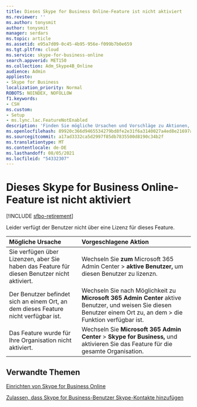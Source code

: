 ```yaml
---
title: Dieses Skype for Business Online-Feature ist nicht aktiviert
ms.reviewer: ''
ms.author: tonysmit
author: tonysmit
manager: serdars
ms.topic: article
ms.assetid: e95a7d09-0c45-4b95-956e-f099b7b0e659
ms.tgt.pltfrm: cloud
ms.service: skype-for-business-online
search.appverid: MET150
ms.collection: Adm_Skype4B_Online
audience: Admin
appliesto:
- Skype for Business
localization_priority: Normal
ROBOTS: NOINDEX, NOFOLLOW
f1.keywords:
- CSH
ms.custom:
- Setup
- ms.lync.lac.FeatureNotEnabled
description: 'Finden Sie mögliche Ursachen und Vorschläge zu Aktionen, wenn Sie einen Fehler Skype for Business Das Onlinefeature ist nicht aktiviert. '
ms.openlocfilehash: 89920c366d9465534279bd8fe2e31f6a3140027a4ed8e21697ad489da8ab552d
ms.sourcegitcommit: a17ad3332ca5d2997f85db7835500d8190c34b2f
ms.translationtype: MT
ms.contentlocale: de-DE
ms.lasthandoff: 08/05/2021
ms.locfileid: "54332307"
---
```

# <a name="this-skype-for-business-online-feature-isnt-enabled"></a>Dieses Skype for Business Online-Feature ist nicht aktiviert

[!INCLUDE [sfbo-retirement](../../Hub/includes/sfbo-retirement.md)]

Leider verfügt der Benutzer nicht über eine Lizenz für dieses Feature.
  
|**Mögliche Ursache**|**Vorgeschlagene Aktion**|
|:-----|:-----|
|Sie verfügen über Lizenzen, aber Sie haben das Feature für diesen Benutzer nicht aktiviert.  <br/> |Wechseln Sie **zum** Microsoft 365 Admin Center  >  **aktive Benutzer,** um diesen Benutzer zu lizenzn. <br/> |
|Der Benutzer befindet sich an einem Ort, an dem dieses Feature nicht verfügbar ist.  <br/> |Wechseln Sie nach Möglichkeit zu **Microsoft 365 Admin Center** aktive Benutzer, und weisen Sie diesen Benutzer einem Ort zu, an dem  >   die Funktion verfügbar ist. <br/> |
|Das Feature wurde für Ihre Organisation nicht aktiviert.  <br/> |Wechseln Sie **Microsoft 365 Admin Center**  >  **Skype for Business,** und aktivieren Sie das Feature für die gesamte Organisation. <br/> |
   
## <a name="related-topics"></a>Verwandte Themen
[Einrichten von Skype for Business Online](set-up-skype-for-business-online.md)

[Zulassen, dass Skype for Business-Benutzer Skype-Kontakte hinzufügen](let-skype-for-business-users-add-skype-contacts.md)

  
 
